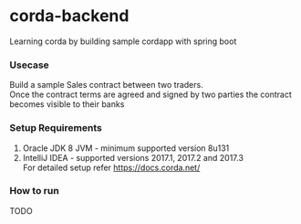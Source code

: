 # corda-backend
Learning corda by building sample cordapp with spring boot 

### Usecase
Build a sample Sales contract between two traders.<br />
Once the contract terms are agreed and signed by two parties the contract becomes visible to their banks

### Setup Requirements
1. Oracle JDK 8 JVM - minimum supported version 8u131
2. IntelliJ IDEA - supported versions 2017.1, 2017.2 and 2017.3<br />
For detailed setup refer <a>https://docs.corda.net/</a>

### How to run 
TODO

